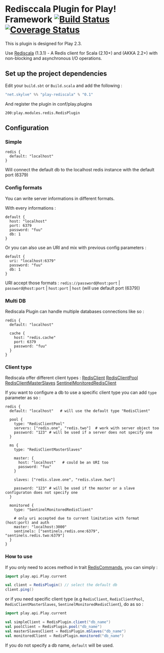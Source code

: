# Redisccala Plugin for Play! Framework [![Build Status](https://travis-ci.org/skylve/play-rediscala.png?branch=master)](https://travis-ci.org/skylve/play-rediscala) [![Coverage Status](https://coveralls.io/repos/skylve/play-rediscala/badge.png)](https://coveralls.io/r/skylve/play-rediscala)

This is plugin is designed for Play 2.3.

Use [Rediscala](https://github.com/etaty/rediscala) (1.3.1) - A Redis client for Scala (2.10+) and (AKKA 2.2+) with non-blocking and asynchronous I/O operations.

## Set up the project dependencies

Edit your `build.sbt` or `Build.scala` and add the following :

```scala
"net.skylve" %% "play-rediscala" % "0.1"
```

And register the plugin in conf/play.plugins

```
200:play.modules.redis.RedisPlugin
```

## Configuration

### Simple

```
redis {
  default: "localhost"
}
```

Will connect the default db to the localhost redis instance with the default port (6379)

### Config formats

You can write server informations in different formats.

With every informations :

```
default {
  host: "localhost"
  port: 6379
  password: "fuu"
  db: 1
}
```

Or you can also use an URI and mix with previous config parameters :

```
default {
  uri: "localhost:6379"
  password: "fuu"
  db: 1
}
```

URI accept those formats : `redis://password@host:port` | `password@host:port` | `host:port` | `host` (will use default port (6379))

### Multi DB

Rediscala Plugin can handle multiple databases connections like so :

```
redis {
  default: "localhost"

  cache {
    host: "redis.cache"
    port: 6379
    password: "fuu"
  }
}
```

### Client type

Rediscala offer different client types : 
    [RedisClient](http://etaty.github.io/rediscala/latest/api/index.html#redis.RedisClient)
    [RedisClientPool](http://etaty.github.io/rediscala/latest/api/index.html#redis.RedisClientPool)
    [RedisClientMasterSlaves](http://etaty.github.io/rediscala/latest/api/index.html#redis.RedisClientMasterSlaves)
    [SentinelMonitoredRedisClient](http://etaty.github.io/rediscala/latest/api/index.html#redis.SentinelMonitoredRedisClient)

If you want to configure a db to use a specific client type you can add `type` parameter as so :

```
redis {
  default: "localhost"   # will use the default type "RedisClient"

  pool {
    type: "RedisClientPool"
    servers: ["redis.one", "redis.two"]  # work with server object too
    password: "123" # will be used if a server does not specify one
  }

  ms {
    type: "RedisClientMasterSlaves"
    
    master: {
      host: "localhost"   # could be an URI too
      password: "fuu"
    }

    slaves: ["redis.slave.one", "redis.slave.two"]

    password: "123" # will be used if the master or a slave configuraton does not specify one
  }

  monitored {
    type: "SentinelMonitoredRedisClient"
    
    # only uri accepted due to current limitation with format (host:port) and auth
    master: "localhost:3000"
    sentinels: ["sentinels.redis.one:6379", "sentinels.redis.two:6379"]
  }
}
```

### How to use

If you only need to acces method in trait [RedisCommands](http://etaty.github.io/rediscala/latest/api/index.html#redis.RedisCommands), you can simply :

```scala
import play.api.Play.current

val client = RedisPlugin() // select the default db
client.ping()
```

or if you need specific client type (e.g `RedisClient`, `RedisClientPool`, `RedisClientMasterSlaves`, `SentinelMonitoredRedisClient`), do as so :

```scala
import play.api.Play.current

val simpleClient = RedisPlugin.client("db_name")
val poolClient = RedisPlugin.pool("db_name")
val masterSlavesClient = RedisPlugin.mSlaves("db_name")
val monitoredClient = RedisPlugin.monitored("db_name")
```

If you do not specify a db name, `default` will be used.
